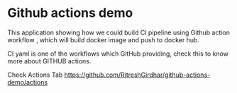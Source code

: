 # Github actions demo

This application showing how we could build CI pipeline using Github action workflow , which will build docker image and push to docker hub.

CI yaml is one of the workflows which GitHub providing, check this to know more about  GITHUB actions.

Check Actions Tab https://github.com/RitreshGirdhar/github-actions-demo/actions

